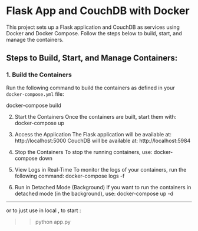 # Flask App and CouchDB with Docker

This project sets up a Flask application and CouchDB as services using Docker and Docker Compose. Follow the steps below to build, start, and manage the containers.

## Steps to Build, Start, and Manage Containers:

### 1. Build the Containers

Run the following command to build the containers as defined in your `docker-compose.yml` file:

docker-compose build

2. Start the Containers
Once the containers are built, start them with:
docker-compose up

3. Access the Application
The Flask application will be available at: http://localhost:5000
CouchDB will be available at: http://localhost:5984

4. Stop the Containers
To stop the running containers, use:
docker-compose down

5. View Logs in Real-Time
To monitor the logs of your containers, run the following command:
docker-compose logs -f

6. Run in Detached Mode (Background)
If you want to run the containers in detached mode (in the background), use:
docker-compose up -d
_______________________________________________________________________________

or to just use in local ,
to start :
>> python app.py